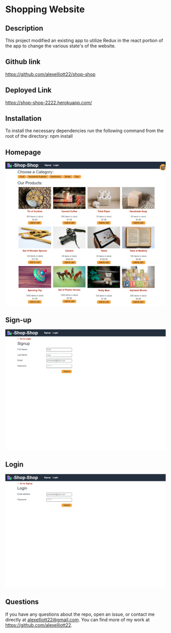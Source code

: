 # Shopping Website

  ## Description
  This project modified an existing app to utilize Redux in the react portion of the app to change the various state's of the website.

  ## Github link
  <https://github.com/alexelliott22/shop-shop>

## Deployed Link
<https://shop-shop-2222.herokuapp.com/>



  ## Installation

  To install the necessary dependencies run the following command from the root of the directory:
  npm install


## Homepage
![Homepage](client/public/images/homepage.png)

## Sign-up
![sign-up](client/public/images/sign-up.png)

## Login
![login](client/public/images/login.png)


  ## Questions 
  If you have any questions about the repo, open an issue, or contact me directly at <alexelliott22@gmail.com>. You can find more of my work at <https://github.com/alexelliott22>.
